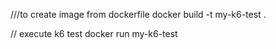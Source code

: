 ///to create image from dockerfile
docker build -t my-k6-test .

// execute k6 test 
docker run my-k6-test
